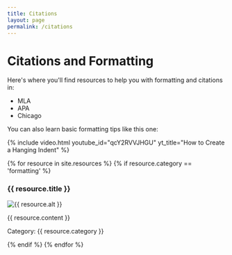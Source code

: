 ```yaml
---
title: Citations
layout: page
permalink: /citations
---
```

# Citations and Formatting 

Here's where you'll find resources to help you with formatting and citations in: 

- MLA 
- APA 
- Chicago 

You can also learn basic formatting tips like this one: 

{% include video.html youtube_id="qcY2RVVJHGU" yt_title="How to Create a Hanging Indent" %}

{% for resource in site.resources %}
{% if resource.category == 'formatting' %}
<h3>{{ resource.title }}</h3>
<p><img src="{{ resource.image }}" alt="{{ resource.alt }}"/></p>
<p>{{ resource.content }}</p>
<p>Category: {{ resource.category }}</p>
{% endif %}
{% endfor %}
